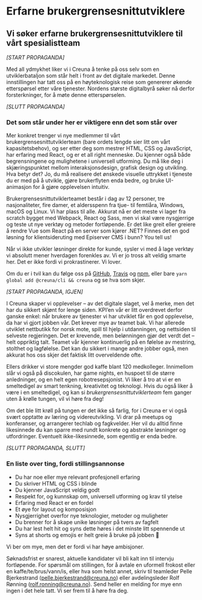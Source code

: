 # Erfarne brukergrensesnittutviklere

## Vi søker erfarne brukergrensesnittutviklere til vårt spesialistteam

_[START PROPAGANDA]_

Med all ydmykhet liker vi i Creuna å tenke på oss selv som en utviklerbataljon som står helt i front av det digitale markedet. Denne innstillingen har tatt oss på en høyteknologisk reise som genererer økende etterspørsel etter våre tjenester. Nordens største digitalbyrå søker nå derfor forsterkninger, for å møte denne etterspørselen.

_[SLUTT PROPAGANDA]_

### Det som står under her er viktigere enn det som står over

Mer konkret trenger vi nye medlemmer til vårt brukergrensesnittutviklerteam (bare ordets lengde sier litt om vårt kapasitetsbehov), og ser etter deg som mestrer HTML, CSS og JavaScript, har erfaring med React, og er et all right menneske. Du kjenner også både begrensningene og mulighetene i universell utforming. Du må like deg i skjæringspunktet mellom interaksjonsdesign, grafisk design og utvikling. Hva betyr det? Jo, du må realisere det ønskede visuelle uttrykket i tjeneste du er med på å utvikle, gjøre brukerflyten enda bedre, og bruke UI-animasjon for å gjøre opplevelsen intuitiv.

Brukergrensesnittutviklerteamet består i dag av 12 personer, tre nasjonaliteter, fire damer, et aldersspenn fra tjue- til femtiåra, Windows, macOS og Linux. Vi har plass til alle. Akkurat nå er det meste vi lager fra scratch bygget med Webpack, React og Sass, men vi skal være nysgjerrige og teste ut nye verktøy og metoder fortløpende. Er det like greit eller greiere å rendre Vue som React på en server som kjører .NET? Finnes det en god løsning for klientsideruting med Episerver CMS i bunn? You tell us!

Når vi ikke utvikler løsninger direkte for kunde, sysler vi med å lage verktøy vi absolutt mener hverdagen forenkles av. Vi er jo tross alt veldig smarte her. Det er ikke fordi vi prokrastinerer. Vi lover.

Om du er i tvil kan du følge oss på [GitHub](https://github.com/Creuna-Oslo), [Travis](https://travis-ci.org/Creuna-Oslo) og [npm](https://www.npmjs.com/org/creuna), eller bare `yarn global add @creuna/cli && creuna` og se hva som skjer.

_[START PROPAGANDA, IGJEN]_

I Creuna skaper vi opplevelser – av det digitale slaget, vel å merke, men det har du sikkert skjønt for lenge siden. KPI’en vår er litt overdrevet derfor ganske enkel: når brukere av tjenester vi har utviklet får en god opplevelse, da har vi gjort jobben vår. Det krever mye av teamet bak. Vi har allerede utviklet nettbutikk for norsk mote, spill til hjelp i utdanningen, og nettsiden til selveste regjeringen. Det er krevende, men belønningen gjør det verdt det – helt oppriktig talt. Teamet vår kjenner kontinuerlig på en følelse av mestring, stolthet og lagfølelse. Det kan du sikkert i mange andre jobber også, men akkurat hos oss skjer det faktisk litt overveldende ofte.

Ellers drikker vi store mengder god kaffe blant 120 medkolleger. Innimellom slår vi også på discokulen, har game nights, en huspoet til de større anledninger, og en helt egen robotresepsjonist. Vi liker å tro at vi er en smeltedigel av smart tenkning, kreativitet og teknologi. Hvis du også liker å være i en smeltedigel, og kan si _brukergrensesnittutviklerteam_ fem ganger uten å krølle tungen, vil vi høre fra deg!

Om det ble litt krøll på tungen er det ikke så farlig, for i Creuna er vi også svært opptatte av læring og videreutvikling. Vi drar på meetups og konferanser, og arrangerer techlab og fagkvelder. Her vil du alltid finne likesinnede du kan sparre med rundt konkrete og abstrakte løsninger og utfordringer. Eventuelt ikke-likesinnede, som egentlig er enda bedre.

_[SLUTT PROPAGANDA, SLUTT]_

### En liste over ting, fordi stillingsannonse

- Du har noe eller mye relevant profesjonell erfaring
- Du skriver HTML og CSS i blinde
- Du kjenner JavaScript veldig godt
- Respekt for, og kunnskap om, universell utforming og krav til ytelse
- Erfaring med React er en fordel
- Et øye for layout og komposisjon
- Nysgjerrighet overfor nye teknologier, metoder og muligheter
- Du brenner for å skape unike løsninger på tvers av fagfelt
- Du har lest helt hit og syns dette høres i det minste litt spennende ut
- Syns at shorts og emojis er helt greie å bruke på jobben 💯

Vi ber om mye, men det er fordi vi har høye ambisjoner.

Søknadsfrist er snarest, aktuelle kandidater vil bli kalt inn til intervju fortløpende. For spørsmål om stillingen, for å avtale en uformell frokost eller en kaffe/te/brus/vann/is, eller hva som helst annet, skriv til teamleder Pelle Bjerkestrand (pelle.bjerkestrand@creuna.no) eller avdelingsleder Rolf Rønning (rolf.ronning@creuna.no). Send heller en melding for mye enn ingen i det hele tatt. Vi ser frem til å høre fra deg.
